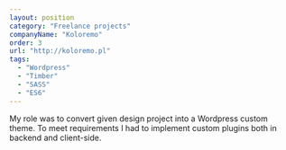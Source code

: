 ```yaml
---
layout: position
category: "Freelance projects"
companyName: "Koloremo"
order: 3
url: "http://koloremo.pl"
tags:
  - "Wordpress"
  - "Timber"
  - "SASS"
  - "ES6"
---
```

My role was to convert given design project into a Wordpress custom theme. To meet requirements I had to implement custom plugins both in backend and client-side.
